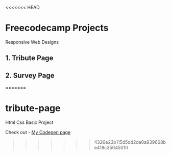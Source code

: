 <<<<<<< HEAD
# Freecodecamp Projects
Responsive Web Designs

## 1. Tribute Page

## 2. Survey Page
=======
# tribute-page
Html Css Basic Project

Check out - [My Codepen page](https://codepen.io/snaily16/full/NoeEKx)
>>>>>>> 4326e23b115d5dd2da0a939668be418c35045010
